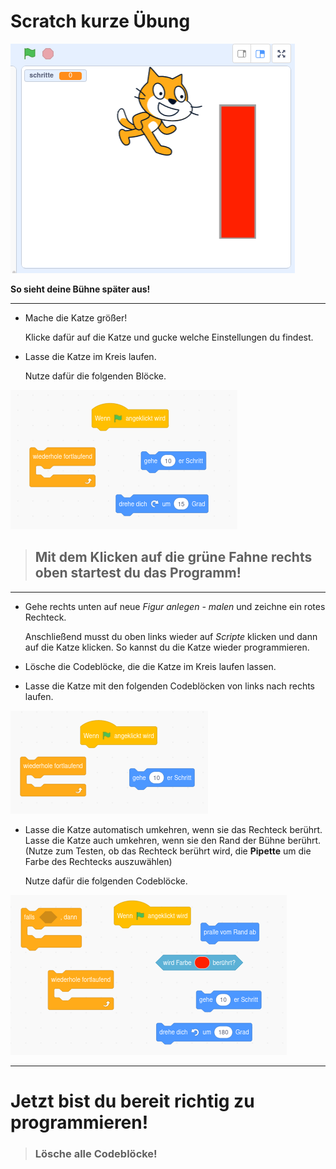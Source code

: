 # Scratch kurze Übung

![katze](img/katze.png)

**So sieht deine Bühne später aus!**

<hr>

- Mache die Katze größer!
  
  Klicke dafür auf die Katze und gucke welche Einstellungen du findest.

- Lasse die Katze im Kreis laufen. 

  Nutze dafür die folgenden Blöcke.

![kreis](img/kreis-gehen.png)


> ## Mit dem Klicken auf die grüne Fahne rechts oben startest du das Programm!

<hr>

- Gehe rechts unten auf neue *Figur anlegen - malen* und zeichne ein rotes Rechteck.

  Anschließend musst du oben links wieder auf *Scripte* klicken und dann auf die Katze klicken. So kannst du die Katze wieder programmieren. 

- Lösche die Codeblöcke, die die Katze im Kreis laufen lassen. 

- Lasse die Katze mit den folgenden Codeblöcken von links nach rechts laufen.

![li re](img/li-re.png)


- Lasse die Katze automatisch umkehren, wenn sie das Rechteck berührt. Lasse die Katze auch umkehren, wenn sie den Rand der Bühne berührt. (Nutze zum Testen, ob das Rechteck berührt wird, die **Pipette** um die Farbe des Rechtecks auszuwählen)
 
  Nutze dafür die folgenden Codeblöcke.

![umkehren](img/umkehren.png)

<hr>

# Jetzt bist du bereit richtig zu programmieren!

> ### Lösche alle Codeblöcke!
